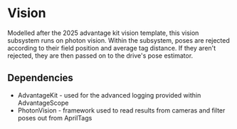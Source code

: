 
# Vision

Modelled after the 2025 advantage kit vision template, this vision subsystem runs on photon vision. Within the subsystem, poses are rejected according to their field position and average tag distance. If they aren't rejected, they are then passed on to the drive's pose estimator.

## Dependencies

- AdvantageKit - used for the advanced logging provided within AdvantageScope
- PhotonVision - framework used to read results from cameras and filter poses out from AprilTags
